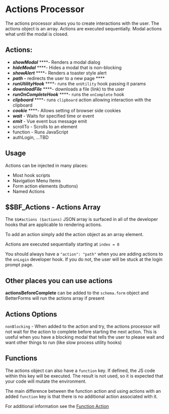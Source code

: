 # Actions Processor

The actions processor allows you to create interactions with the user. The actions object is an array. Actions are executed sequentially. Modal actions what until the modal is closed.

## Actions:

* _**showModal**_ ****- Renders a modal dialog
* _**hideModal**_ ****- Hides a modal that is non-blocking
* _**showAlert**_ ****- Renders a toaster style alert
* _**path**_ **-** redirects the user to a new page ****
* _**runUtilityHook**_ ****- runs the `onUtility` hook passing it params
* _**downloadFile**_ ****- downloads a file \(link\) to the user
* _**runOnCompleteHook**_ ****- runs the `onComplete` hook
* _**clipboard**_ ****- runs `clipboard` action allowing interaction with the clipboard
* _**cookie**_ ****- Allows setting of browser side cookies
* _**wait**_ - Waits for specified time or event
* _**emit**_ - Vue event bus message emit
* scrollTo - Scrolls to an element
* function - Runs JavaScript 
* authLogin, ...TBD

## Usage

Actions can be injected in many places:

* Most hook scripts
* Navigation Menu Items
* Form action elements \(buttons\)
* Named Actions



## $$BF\_Actions - Actions Array

The `$$#actions ($actions)` JSON array is surfaced in all of the developer hooks that are applicable to rendering actions.

To add an action simply add the action object as an array element.

Actions are executed sequentially starting at `index = 0`

You should always have a `"action": "path"` when you are adding actions to the `onLogin` developer hook. If you do not, the user will be stuck at the login prompt page.

## Other places you can use actions

**actionsBeforeComplete** can be added to the `schema.form` object and BetterForms will run the actions array if present

## Actions Options

`nonBlocking` - When added to the action and try, the actions processor will not wait for the action to complete before starting the next action. This is useful when you have a blocking modal that tells the user to please wait and want other things to run \(like slow process utility hooks\)

## Functions

The actions object can also have a `function` key. If defined, the JS code within this key will be executed. The result is not used, so it is expected that your code will mutate the environment. 

The main difference between the function action and using actions with an added `function` key is that there is no additional action associated with it.

For additional information see the [Function Action](function-1.md)


